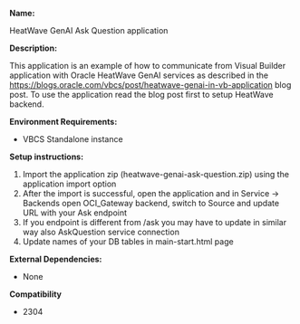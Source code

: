 **Name:**

HeatWave GenAI Ask Question application

**Description:**

This application is an example of how to communicate from Visual Builder application with Oracle HeatWave GenAI services as described in the https://blogs.oracle.com/vbcs/post/heatwave-genai-in-vb-application blog post. To use the application read the blog post first to setup HeatWave backend.

**Environment Requirements:**

* VBCS Standalone instance

**Setup instructions:**

1. Import the application zip (heatwave-genai-ask-question.zip) using the application import option
1. After the import is successful, open the application and in Service -> Backends open OCI_Gateway backend,
   switch to Source and update URL with your Ask endpoint
1. If you endpoint is different from /ask you may have to update in similar way also AskQuestion service connection
1. Update names of your DB tables in main-start.html page

**External Dependencies:**

* None

**Compatibility**

* 2304

